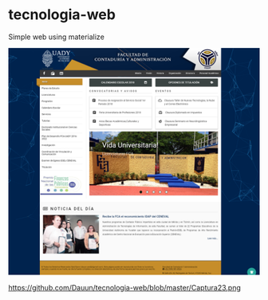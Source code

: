 # tecnologia-web
Simple web using materialize

![alt text](https://raw.githubusercontent.com/Dauun/tecnologia-web/master/Captura23.png "Sample")

https://github.com/Dauun/tecnologia-web/blob/master/Captura23.png
